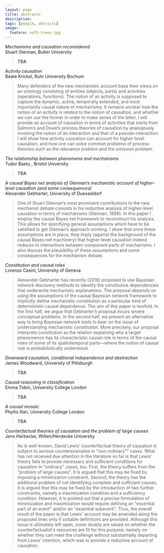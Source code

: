 ```yaml
---
layout: page
title: abstracts
description:
tags: [people, abtracts]
image:
  feature: soft-trees.jpg
---
```


*Mechanisms and causation reconsidered*  
Stuart Glennan, Butler University

> **TBA**

*Activity causation*  
Beate Krickel, Ruhr University Bochum

> Many defenders of the new mechanistic account base their views on an ontology consisting of entities (objects, parts) and activities (operations, functions). The notion of an activity is supposed to capture the dynamic, active, temporally extended, and most importantly causal nature of mechanisms. It remains unclear how the notion of an activity is related to the notion of causation, and whether we can use the former in order to make sense of the latter. I will provide an account of causation in terms of activities that starts from Salmon’s and Dowe’s process theories of causation by analogously invoking the notion of an interaction and that of a pseudo-interaction. I will show how activity causation can account for higher-level causation, and how one can solve common problems of process theories such as the relevance problem and the omission problem.

*The relationship between phenomena and mechanisms*  
Tudor Baetu , Bristol University

> **TBA**

*A causal Bayes net analysis of Glennan’s mechanistic account of higher-level causation (and some consequences)*  
Alexander Gebharter, University of Duesseldorf

> One of Stuart Glennan’s most prominent contributions to the new mechanist debate consists in his reductive analysis of higher-level causation in terms of mechanisms (Glennan, 1996). In this paper I employ the causal Bayes net framework to reconstruct his analysis. This allows for specifying general assumptions which have to be satisfied to get Glennan’s approach working. I show that once these assumptions are in place, they imply (against the background of the causal Bayes net machinery) that higher-level causation indeed reduces to interactions between component parts of mechanisms. I also discuss the plausibility of these assumptions and some consequences for the mechanism debate.

*Constitution and causal roles*  
Lorenzo Casini, University  of Geneva

> Alexander Gebharter has recently (2016) proposed to use Bayesian network discovery methods to identify the constitutive dependencies that underwrite mechanistic explanations. The proposal depends on using the assumptions of the causal Bayesian network framework to implicitly define mechanistic constitution as a particular kind of deterministic causal dependence. The aim of this paper is twofold. In the first half, we argue that Gebharter’s proposal incurs severe conceptual problems. In the second half, we present an alternative way to bring Bayesian network tools to bear on the issue of understanding mechanistic constitution. More precisely, our proposal interprets constitution as the relation explaining why a target phenomenon has its characteristic causal role in terms of the causal roles of some of its spatiotemporal parts—where the notion of causal role is probabilistically understood.

*Downward causation, conditional independence and abstraction*  
James Woodward, University of Pittsburgh

> **TBA**

*Causal reasoning in classification*  
Emma Tobin, University College London

> **TBA**

*A causal mosaic*  
Phyllis Illari, University College London

> **TBA**

*Counterfactual theories of causation and the problem of large causes*  
Jens Harbecke, Witten/Herdecke University

> As is well-known, David Lewis' counterfactual theory of causation is subject to serious counterexamples in "non-ordinary"" cases. What has not received due attention in the literature so far is that Lewis' theory fails to provide necessary and sufficient conditions for causation in "ordinary" cases, too. First, the theory suffers from the "problem of large causes". It is argued that this may be fixed by imposing a minimization constraint. Second, the theory has the additional problem of not identifying complete and sufficient causes. It is argued that this may be fixed by the introduction of two further constraints, namely a maximization condition and a sufficiency condition. However, it is pointed out that a precise formulation of minimization and maximization would require defining an "essential part of an event" and/or an "essential subevent". Thus, the overall result of the paper is that Lewis' account may be amended along the proposed lines only if suitable definitions are provided. Although this issue is ultimately left open, some doubts are raised on whether the counterfactualist's resources are fit for this purpose, namely on whether they can meet the challenge without substantially departing from Lewis' intention, which was to provide a reductive account of causation.
